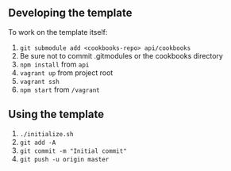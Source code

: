 ## Developing the template
To work on the template itself:
1. `git submodule add <cookbooks-repo> api/cookbooks`
1. Be sure not to commit .gitmodules or the cookbooks directory
1. `npm install` from `api`
1. `vagrant up` from project root
1. `vagrant ssh`
1. `npm start` from `/vagrant`

## Using the template
1. `./initialize.sh`
1. `git add -A`
1. `git commit -m "Initial commit"`
1. `git push -u origin master`

